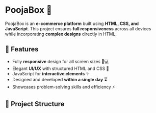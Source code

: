 # PoojaBox 🎁  

PoojaBox is an **e-commerce platform** built using **HTML, CSS, and JavaScript**. This project ensures **full responsiveness** across all devices while incorporating **complex designs** directly in HTML.  

## 🚀 Features  
- Fully **responsive** design for all screen sizes 📱💻  
- Elegant **UI/UX** with structured HTML and CSS 🎨  
- JavaScript for **interactive elements** ✨  
- Designed and developed **within a single day** ⏳  
- Showcases problem-solving skills and efficiency ⚡  

## 📂 Project Structure 
